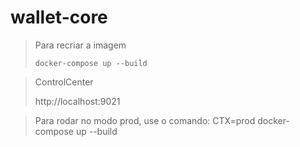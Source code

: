 # wallet-core

> Para recriar a imagem
>
>```docker-compose up --build```

> ControlCenter
>
> http://localhost:9021

> Para rodar no modo prod, use o comando: CTX=prod docker-compose up --build